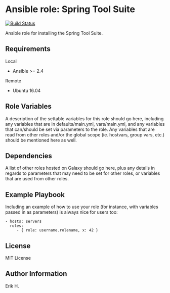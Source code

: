 Ansible role: Spring Tool Suite
=========

[![Build Status](https://travis-ci.org/by-erik/ansible-role-sts.svg?branch=master)](https://travis-ci.org/by-erik/ansible-role-sts)

Ansible role for installing the Spring Tool Suite.

Requirements
------------

Local

* Ansible >= 2.4

Remote

* Ubuntu 16.04

Role Variables
--------------

A description of the settable variables for this role should go here, including any variables that are in defaults/main.yml, vars/main.yml, and any variables that can/should be set via parameters to the role. Any variables that are read from other roles and/or the global scope (ie. hostvars, group vars, etc.) should be mentioned here as well.

Dependencies
------------

A list of other roles hosted on Galaxy should go here, plus any details in regards to parameters that may need to be set for other roles, or variables that are used from other roles.

Example Playbook
----------------

Including an example of how to use your role (for instance, with variables passed in as parameters) is always nice for users too:

    - hosts: servers
      roles:
         - { role: username.rolename, x: 42 }

License
-------

MIT License

Author Information
------------------

Erik H.
